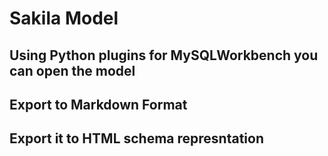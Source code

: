 # Sakila Model 

## Using Python plugins for MySQLWorkbench you can open the model

## Export to Markdown Format



## Export it to HTML schema represntation

